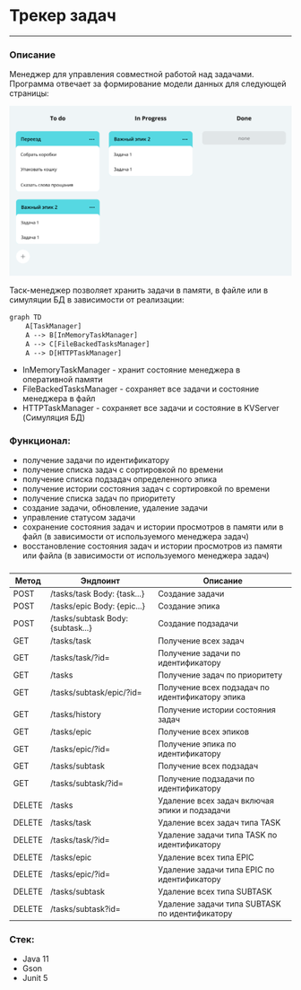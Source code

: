 # Трекер задач

---

### Описание

Менеджер для управления совместной работой над задачами. Программа отвечает за формирование модели данных для следующей страницы:

![img.png](img.png)

Таск-менеджер позволяет хранить задачи в памяти, в файле или в симуляции БД в зависимости от реализации:

```mermaid
graph TD
    A[TaskManager] 
    A --> B[InMemoryTaskManager]
    A --> C[FileBackedTasksManager]
    A --> D[HTTPTaskManager]
```

- InMemoryTaskManager - хранит состояние менеджера в оперативной памяти
- FileBackedTasksManager - сохраняет все задачи и состояние менеджера в файл
- HTTPTaskManager - сохраняет все задачи и состояние в KVServer (Симуляция БД)

### Функционал:
- получение задачи по идентификатору
- получение списка задач с сортировкой по времени
- получение списка подзадач определенного эпика
- получение истории состояния задач с сортировкой по времени
- получение списка задач по приоритету
- создание задачи, обновление, удаление задачи
- управление статусом задачи
- сохранение состояния задач и истории просмотров в памяти или в файл (в зависимости от используемого менеджера задач)
- восстановление состояния задач и истории просмотров из памяти или файла (в зависимости от используемого менеджера задач)

###

| Метод  | Эндпоинт                          | Описание                                        |
|--------|-----------------------------------|-------------------------------------------------|
| POST   | /tasks/task Body: {task...}       | Создание задачи                                 |
| POST   | /tasks/epic Body: {epic...}       | Создание эпика                                  |
| POST   | /tasks/subtask Body: {subtask...} | Создание подзадачи                              |
| GET    | /tasks/task                       | Получение всех задач                            |
| GET    | /tasks/task/?id=                  | Получение задачи по идентификатору              |
| GET    | /tasks                            | Получение задач по приоритету                   |
| GET    | /tasks/subtask/epic/?id=          | Получение всех подзадач по идентификатору эпика |
| GET    | /tasks/history                    | Получение истории состояния задач               |
| GET    | /tasks/epic                       | Получение всех эпиков                           |
| GET    | /tasks/epic/?id=                  | Получение эпика по идентификатору               |
| GET    | /tasks/subtask                    | Получение всех подзадач                         |
| GET    | /tasks/subtask/?id=               | Получение подзадачи по идентификатору           |
| DELETE | /tasks                            | Удаление всех задач включая эпики и подзадачи   |
| DELETE | /tasks/task                       | Удаление всех задач типа TASK                   |
| DELETE | /tasks/task/?id=                  | Удаление задачи типа TASK по идентификатору     |
| DELETE | /tasks/epic                       | Удаление всех типа EPIC                         |
| DELETE | /tasks/epic/?id=                  | Удаление задачи типа EPIC по идентификатору     |
| DELETE | /tasks/subtask                    | Удаление всех типа SUBTASK                      |
| DELETE | /tasks/subtask?id=                | Удаление задачи типа SUBTASK по идентификатору  |

### Стек:
- Java 11
- Gson
- Junit 5